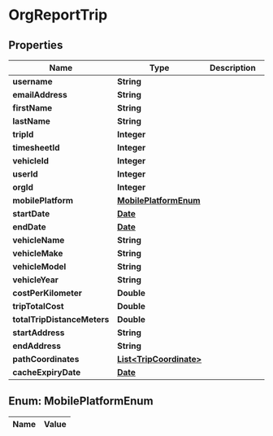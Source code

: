

# OrgReportTrip

## Properties

Name | Type | Description | Notes
------------ | ------------- | ------------- | -------------
**username** | **String** |  |  [optional]
**emailAddress** | **String** |  |  [optional]
**firstName** | **String** |  |  [optional]
**lastName** | **String** |  |  [optional]
**tripId** | **Integer** |  |  [optional]
**timesheetId** | **Integer** |  |  [optional]
**vehicleId** | **Integer** |  |  [optional]
**userId** | **Integer** |  |  [optional]
**orgId** | **Integer** |  |  [optional]
**mobilePlatform** | [**MobilePlatformEnum**](#MobilePlatformEnum) |  |  [optional]
**startDate** | [**Date**](Date.md) |  |  [optional]
**endDate** | [**Date**](Date.md) |  |  [optional]
**vehicleName** | **String** |  |  [optional]
**vehicleMake** | **String** |  |  [optional]
**vehicleModel** | **String** |  |  [optional]
**vehicleYear** | **String** |  |  [optional]
**costPerKilometer** | **Double** |  |  [optional]
**tripTotalCost** | **Double** |  |  [optional]
**totalTripDistanceMeters** | **Double** |  |  [optional]
**startAddress** | **String** |  |  [optional]
**endAddress** | **String** |  |  [optional]
**pathCoordinates** | [**List&lt;TripCoordinate&gt;**](TripCoordinate.md) |  |  [optional]
**cacheExpiryDate** | [**Date**](Date.md) |  |  [optional]


## Enum: MobilePlatformEnum

Name | Value
---- | -----




